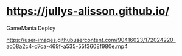 #  https://jullys-alisson.github.io/

GameMania Deploy



https://user-images.githubusercontent.com/90416023/172024220-ac08a2c4-d7ca-469f-a535-55f3608f980e.mp4

